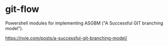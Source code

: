 # git-flow
Powershell modules for implementing ASGBM ("A Successful GIT branching model"). 

https://nvie.com/posts/a-successful-git-branching-model/
